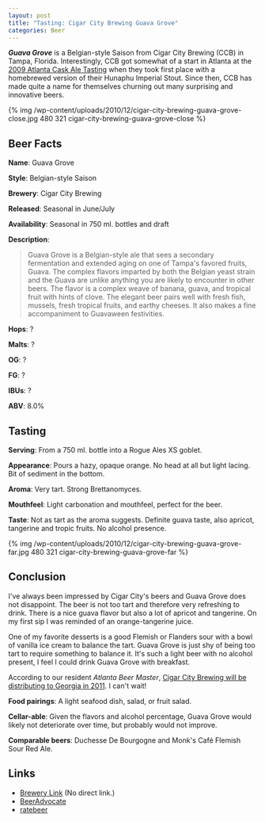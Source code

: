 ```yaml
--- 
layout: post
title: "Tasting: Cigar City Brewing Guava Grove"
categories: Beer
---
```

<em><strong>Guava Grove</strong></em> is a Belgian-style Saison from Cigar City Brewing (CCB) in Tampa, Florida. Interestingly, CCB got somewhat of a start in Atlanta at the <a href="http://www.classiccitybrew.com/acat09.html">2009 Atlanta Cask Ale Tasting</a> when they took first place with a homebrewed version of their Hunaphu Imperial Stout. Since then, CCB has made quite a name for themselves churning out many surprising and innovative beers.

{% img /wp-content/uploads/2010/12/cigar-city-brewing-guava-grove-close.jpg 480 321 cigar-city-brewing-guava-grove-close %}

## Beer Facts

<strong>Name</strong>: Guava Grove

<strong>Style</strong>: Belgian-style Saison

<strong>Brewery</strong>: Cigar City Brewing

<strong>Released</strong>: Seasonal in June/July

<strong>Availability</strong>: Seasonal in 750 ml. bottles and draft

<strong>Description</strong>:

<blockquote>Guava Grove is a Belgian-style ale that sees a secondary fermentation and extended aging on one of Tampa's favored fruits, Guava. The complex flavors imparted by both the Belgian yeast strain and the Guava are unlike anything you are likely to encounter in other beers. The flavor is a complex weave of banana, guava, and tropical fruit with hints of clove. The elegant beer pairs well with fresh fish, mussels, fresh tropical fruits, and earthy cheeses. It also makes a fine accompaniment to Guavaween festivities.</blockquote>

<strong>Hops</strong>: ?

<strong>Malts</strong>: ?

<strong>OG</strong>: ?

<strong>FG</strong>: ?

<strong>IBUs</strong>: ?

<strong>ABV</strong>: 8.0%

## Tasting

<strong>Serving</strong>: From a 750 ml. bottle into a Rogue Ales XS goblet.

<strong>Appearance</strong>: Pours a hazy, opaque orange. No head at all but light lacing. Bit of sediment in the bottom.

<strong>Aroma</strong>: Very tart. Strong Brettanomyces.

<strong>Mouthfeel</strong>: Light carbonation and mouthfeel, perfect for the beer.

<strong>Taste</strong>: Not as tart as the aroma suggests. Definite guava taste, also apricot, tangerine and tropic fruits. No alcohol presence.

{% img /wp-content/uploads/2010/12/cigar-city-brewing-guava-grove-far.jpg 480 321 cigar-city-brewing-guava-grove-far %}

## Conclusion

I've always been impressed by Cigar City's beers and Guava Grove does not disappoint. The beer is not too tart and therefore very refreshing to drink. There is a nice guava flavor but also a lot of apricot and tangerine. On my first sip I was reminded of an orange-tangerine juice.

One of my favorite desserts is a good Flemish or Flanders sour with a bowl of vanilla ice cream to balance the tart. Guava Grove is just shy of being too tart to require something to balance it. It's such a light beer with no alcohol present, I feel I could drink Guava Grove with breakfast.

According to our resident <em>Atlanta Beer Master</em>, <a href="http://atlantabeermaster.com/?p=5297">Cigar City Brewing will be distributing to Georgia in 2011</a>. I can't wait!

<strong>Food pairings</strong>: A light seafood dish, salad, or fruit salad.

<strong>Cellar-able</strong>: Given the flavors and alcohol percentage, Guava Grove would likely not deteriorate over time, but probably would not improve.  <strong> </strong>

<strong>Comparable beers</strong>: Duchesse De Bourgogne and Monk's Café Flemish Sour Red Ale.

## Links

* <a href="http://www.cigarcitybrewing.com/Cigar_City_Beer/Welcome_to_Cigar_City_Beer_in_Tampa_Florida_Our_Beers.html">Brewery Link</a> (No direct link.)
* <a href="http://beeradvocate.com/beer/profile/17981/46365">BeerAdvocate</a>
* <a href="http://www.ratebeer.com/beer/cigar-city-guava-grove/95109/">ratebeer</a>
